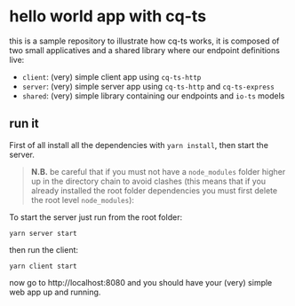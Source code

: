 # hello world app with cq-ts

this is a sample repository to illustrate how cq-ts works, it is composed of two small applicatives and a shared library where our endpoint definitions live:

- `client`: (very) simple client app using `cq-ts-http`
- `server`: (very) simple server app using `cq-ts-http` and `cq-ts-express`
- `shared`: (very) simple library containing our endpoints and `io-ts` models

## run it

First of all install all the dependencies with `yarn install`, then start the server.

> **N.B.** be careful that if you must not have a `node_modules` folder higher up in the directory chain to avoid clashes (this means that if you already installed the root folder dependencies you must first delete the root level `node_modules`):

To start the server just run from the root folder:

```
yarn server start
```

then run the client:

```
yarn client start
```

now go to http://localhost:8080 and you should have your (very) simple web app up and running.
